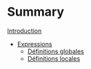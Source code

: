 # Summary

[Introduction](intro.md)
- [Expressions](expressions.md)
    - [Définitions globales](expressions/environnements.md)
    - [Définitions locales](expressions/letin.md)
